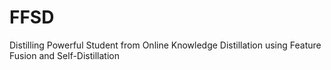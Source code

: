 # FFSD
Distilling Powerful Student from Online Knowledge Distillation using Feature Fusion and Self-Distillation
